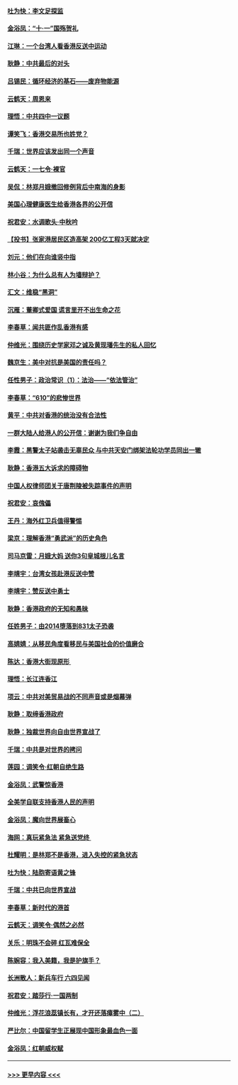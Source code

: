 #### [吐为快：李文足探监](../pages/nsc993/n11509622.md?t=09102344) 
#### [金浴凤：“十‧一”国殇贺礼](../pages/nsc993/n11509593.md?t=09102344) 
#### [江琳：一个台湾人看香港反送中运动](../pages/nsc993/n11509211.md?t=09102344) 
#### [耿静：中共最后的对头](../pages/nsc993/n11508308.md?t=09102344) 
#### [吕锡民：循环经济的基石——废弃物能源](../pages/nsc993/n11508212.md?t=09102344) 
#### [云鹤天：周恩来](../pages/nsc993/n11508055.md?t=09102344) 
#### [理悟：中共四中一议题](../pages/nsc993/n11507782.md?t=09102344) 
#### [谭笑飞：香港交易所也姓党？](../pages/nsc993/n11507753.md?t=09102344) 
#### [千瑞：世界应该发出同一个声音](../pages/nsc993/n11507290.md?t=09102344) 
#### [云鹤天：一七令‧裸官](../pages/nsc993/n11507177.md?t=09102344) 
#### [吴侃：林郑月娥撤回修例背后中南海的身影](../pages/nsc993/n11506876.md?t=09102344) 
#### [美国心理健康医生给香港各界的公开信](../pages/nsc993/n11506809.md?t=09102344) 
#### [祝君安：水调歌头‧中秋吟](../pages/nsc993/n11506758.md?t=09102344) 
#### [【投书】张家港居民区造高架 200亿工程3天就决定](../pages/nsc993/n11506682.md?t=09102344) 
#### [刘元：他们在向谁竖中指](../pages/nsc993/n11505384.md?t=09102344) 
#### [林小谷：为什么总有人为墙辩护？](../pages/nsc993/n11505226.md?t=09102344) 
#### [汇文：维稳“黑洞”](../pages/nsc993/n11504347.md?t=09102344) 
#### [沉雁：董卿式爱国 谎言里开不出生命之花](../pages/nsc993/n11503215.md?t=09102344) 
#### [李春草：闻共匪作乱香港有感](../pages/nsc993/n11503072.md?t=09102344) 
#### [仲维光：围绕历史学家邓之诚及黄现璠先生的私人回忆](../pages/nsc993/n11501330.md?t=09102344) 
#### [魏京生：美中对抗是美国的责任吗？](../pages/nsc993/n11500723.md?t=09102344) 
#### [任性男子：政治常识（1）：法治——“依法管治”](../pages/nsc993/n11500791.md?t=09102344) 
#### [李春草：“610”的悲惨世界](../pages/nsc993/n11501141.md?t=09102344) 
#### [黄平：中共对香港的统治没有合法性](../pages/nsc993/n11499473.md?t=09102344) 
#### [一群大陆人给港人的公开信：谢谢为我们争自由](../pages/nsc993/n11500402.md?t=09102344) 
#### [李霞：黑警太子站袭击无辜民众 与中共天安门绑架法轮功学员同出一辙](../pages/nsc993/n11499805.md?t=09102344) 
#### [耿静：香港五大诉求的障碍物](../pages/nsc993/n11497578.md?t=09102344) 
#### [中国人权律师团关于唐荆陵被失踪事件的声明](../pages/nsc993/n11500014.md?t=09102344) 
#### [祝君安：哀傀儡](../pages/nsc993/n11499776.md?t=09102344) 
#### [王丹：海外红卫兵值得警惕](../pages/nsc993/n11498138.md?t=09102344) 
#### [梁京：理解香港“勇武派”的历史角色](../pages/nsc993/n11498006.md?t=09102344) 
#### [司马京雷：月娥大妈  送你3句皇城根儿名言](../pages/nsc993/n11497885.md?t=09102344) 
#### [李靖宇：台湾女孩赴港反送中赞](../pages/nsc993/n11497721.md?t=09102344) 
#### [李靖宇：赞反送中勇士](../pages/nsc993/n11497452.md?t=09102344) 
#### [耿静：香港政府的无知和愚昧](../pages/nsc993/n11494238.md?t=09102344) 
#### [任姓男子：由2014堕落到831太子恐袭](../pages/nsc993/n11496683.md?t=09102344) 
#### [高婧婧：从移民角度看移民与美国社会的价值磨合](../pages/nsc993/n11495757.md?t=09102344) 
#### [陈达：香港大街现原形 ](../pages/nsc993/n11495441.md?t=09102344) 
#### [理悟：长江连香江](../pages/nsc993/n11495377.md?t=09102344) 
#### [项云：中共对美贸易战的不同声音或是烟幕弹](../pages/nsc993/n11494929.md?t=09102344) 
#### [耿静：取缔香港政府](../pages/nsc993/n11494218.md?t=09102344) 
#### [耿静：独裁世界向自由世界宣战了](../pages/nsc993/n11494190.md?t=09102344) 
#### [千瑞：中共是对世界的拷问](../pages/nsc993/n11493021.md?t=09102344) 
#### [莲园：调笑令‧红朝自绝生路](../pages/nsc993/n11493011.md?t=09102344) 
#### [金浴凤：武警惊香港](../pages/nsc993/n11492994.md?t=09102344) 
#### [全美学自联支持香港人民的声明](../pages/nsc993/n11492630.md?t=09102344) 
#### [金浴凤：魔向世界展畜心](../pages/nsc993/n11492599.md?t=09102344) 
#### [海网：真玩紧急法 紧急送党终 ](../pages/nsc993/n11492535.md?t=09102344) 
#### [杜耀明：是林郑不是香港，进入失控的紧急状态](../pages/nsc993/n11491420.md?t=09102344) 
#### [吐为快：陆胞寄语黄之锋](../pages/nsc993/n11491117.md?t=09102344) 
#### [千瑞：中共已向世界宣战](../pages/nsc993/n11490123.md?t=09102344) 
#### [李春草：新时代的港首](../pages/nsc993/n11489864.md?t=09102344) 
#### [云鹤天：调笑令·偶然之必然](../pages/nsc993/n11489701.md?t=09102344) 
#### [关乐：明珠不会碎 红瓦难保全](../pages/nsc993/n11489647.md?t=09102344) 
#### [陈婉容：我入美籍，我是护旗手？](../pages/nsc993/n11487908.md?t=09102344) 
#### [长洲散人：新兵车行 六四见闻](../pages/nsc993/n11487729.md?t=09102344) 
#### [祝君安：踏莎行‧一国两制](../pages/nsc993/n11487699.md?t=09102344) 
#### [仲维光：浮花浪蕊镇长有，才开还落瘴雾中（二）](../pages/nsc993/n11483286.md?t=09102344) 
#### [严比尔：中国留学生正展现中国形象最血色一面](../pages/nsc993/n11485145.md?t=09102344) 
#### [金浴凤：红朝威权赋](../pages/nsc993/n11485191.md?t=09102344) 

----
#### [ >>> 更早内容 <<< ](../indexes/nsc993-earlier.md)
